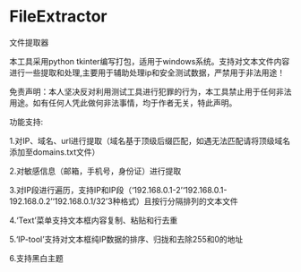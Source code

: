# FileExtractor
文件提取器

本工具采用python tkinter编写打包，适用于windows系统。支持对文本文件内容进行一些提取和处理,主要用于辅助处理ip和安全测试数据，严禁用于非法用途！

免责声明：本人坚决反对利用测试工具进行犯罪的行为，本工具禁止用于任何非法用途。如有任何人凭此做何非法事情，均于作者无关，特此声明。

功能支持:

1.对IP、域名、url进行提取（域名基于顶级后缀匹配，如遇无法匹配请将顶级域名添加至domains.txt文件）

2.对敏感信息（邮箱，手机号，身份证）进行提取

3.对IP段进行遍历，支持IP和IP段（‘192.168.0.1-2’‘192.168.0.1-192.168.0.2’‘192.168.0.1/32’3种格式）且按行分隔排列的文本文件

4.‘Text’菜单支持文本框内容复制、粘贴和行去重

5.‘IP-tool’支持对文本框纯IP数据的排序、归拢和去除255和0的地址

6.支持黑白主题
